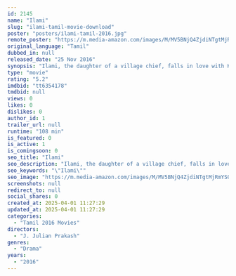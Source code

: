 ```yaml
---
id: 2145
name: "Ilami"
slug: "ilami-tamil-movie-download"
poster: "posters/ilami-tamil-2016.jpg"
remote_poster: "https://m.media-amazon.com/images/M/MV5BNjQ4ZjdiNTgtMjRmYS00YTNhLTk0MTQtYmM1ZjJmZTUzZmM4XkEyXkFqcGdeQXVyMjM5NDY4NzU@._V1_SX300.jpg"
original_language: "Tamil"
dubbed_in: null
released_date: "25 Nov 2016"
synopsis: "Ilami, the daughter of a village chief, falls in love with Karuppu, a young man from a neighbouring village. However, the young couple faces tough times as the two villages share a bitter history."
type: "movie"
rating: "5.2"
imdbid: "tt6354178"
tmdbid: null
views: 0
likes: 0
dislikes: 0
author_id: 1
trailer_url: null
runtime: "108 min"
is_featured: 0
is_active: 1
is_comingsoon: 0
seo_title: "Ilami"
seo_description: "Ilami, the daughter of a village chief, falls in love with Karuppu, a young man from a neighbouring village. However, the young couple faces tough times as the two villages share a bitter history."
seo_keywords: "\"Ilami\""
seo_image: "https://m.media-amazon.com/images/M/MV5BNjQ4ZjdiNTgtMjRmYS00YTNhLTk0MTQtYmM1ZjJmZTUzZmM4XkEyXkFqcGdeQXVyMjM5NDY4NzU@._V1_SX300.jpg"
screenshots: null
redirect_to: null
social_shares: 0
created_at: 2025-04-01 11:27:29
updated_at: 2025-04-01 11:27:29
categories:
  - "Tamil 2016 Movies"
directors:
  - "J. Julian Prakash"
genres:
  - "Drama"
years:
  - "2016"
---
```

